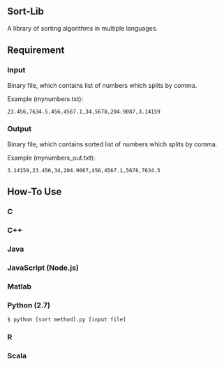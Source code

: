 ## Sort-Lib

A library of sorting algorithms in multiple languages.

## Requirement

### Input

Binary file, which contains list of numbers which splits by comma.

Example (mynumbers.txt):
```
23.456,7634.5,456,4567.1,34,5678,204.9087,3.14159
```

### Output

Binary file, which contains sorted list of numbers which splits by comma.

Example (mynumbers_out.txt):
```
3.14159,23.456,34,204.9087,456,4567.1,5678,7634.5
```

## How-To Use

### C


### C++


### Java


### JavaScript (Node.js)


### Matlab



### Python (2.7)
```
$ python [sort method].py [input file]
```

### R



### Scala
